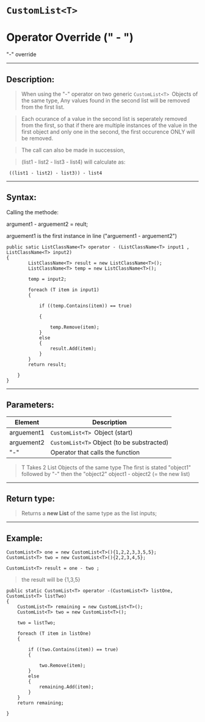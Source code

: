 # `CustomList<T>`



# Operator Override (" - ")

"-" override

---
## Description: 

   > When using the "-" operator on two generic `CustomList<T> `Objects of the same type,
    Any values found in the second list will be removed from the first list.

   > Each ocurance of a value in the second list is seperately removed from the first,
    so that if there are multiple instances of the value in the first object and only
    one in the second, the first occurence ONLY will be removed.

> The call can also be made in succession, 

>   (list1 - list2 - list3 - list4)  will calculate as:

       

     ((list1 - list2) - list3)) - list4
---
## Syntax: 

 Calling the methode:

argument1 - arguement2 = reult;

 arguement1 is the first instance in line ("arguement1 - arguement2")
```
public satic ListClassName<T> operator - (ListClassName<T> input1 , ListClassName<T> input2)
{
        ListClassName<T> result = new ListClassName<T>(); 
        ListClassName<T> temp = new ListClassName<T>();
        
        temp = input2;                          

        foreach (T item in input1)            
        {

            if ((temp.Contains(item)) == true)  
                                                    
            {

                temp.Remove(item);              
            }
            else                                
            {
                result.Add(item);
            }
        }
        return result;                          

    }
}
```
---
## Parameters: 


| Element | Description |
| ------- | ------------|
| arguement1       | `CustomList<T> `Object (start) |
| arguement2     | `CustomList<T>` Object (to be substracted) |
| "-"  | Operator that calls the function|


  >  T   Takes 2 List Objects of the same type
 The first is stated "object1" followed by "-" then the 
"object2"
> object1 - object2 (= the new list)
---
## Return type:

>Returns a **new List** of the same type as the list inputs;
---
## Example: 

    CustomList<T> one = new CustomList<T>(){1,2,2,3,3,5,5};
    CustomList<T> two = new CustomList<T>(){2,2,3,4,5};

    CustomList<T> result = one - two ;

> the result will be {1,3,5}



```
public static CustomList<T> operator -(CustomList<T> listOne, CustomList<T> listTwo)
{
    CustomList<T> remaining = new CustomList<T>();
    CustomList<T> two = new CustomList<T>();
    
    two = listTwo;

    foreach (T item in listOne)
    {

        if ((two.Contains(item)) == true)
        {

            two.Remove(item);
        }
        else
        {
            remaining.Add(item);
        }
    }
    return remaining;

}

```